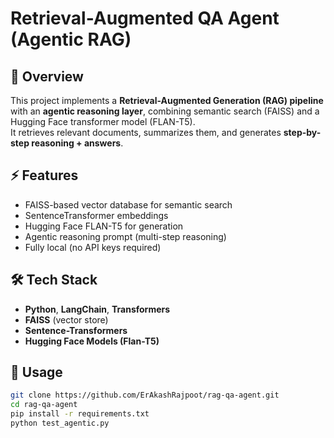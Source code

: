 # Retrieval-Augmented QA Agent (Agentic RAG)

## 📌 Overview
This project implements a **Retrieval-Augmented Generation (RAG) pipeline** with an **agentic reasoning layer**, combining semantic search (FAISS) and a Hugging Face transformer model (FLAN-T5).  
It retrieves relevant documents, summarizes them, and generates **step-by-step reasoning + answers**.

## ⚡ Features
- FAISS-based vector database for semantic search
- SentenceTransformer embeddings
- Hugging Face FLAN-T5 for generation
- Agentic reasoning prompt (multi-step reasoning)
- Fully local (no API keys required)

## 🛠️ Tech Stack
- **Python**, **LangChain**, **Transformers**
- **FAISS** (vector store)
- **Sentence-Transformers**
- **Hugging Face Models (Flan-T5)**

## 🚀 Usage
```bash
git clone https://github.com/ErAkashRajpoot/rag-qa-agent.git
cd rag-qa-agent
pip install -r requirements.txt
python test_agentic.py

